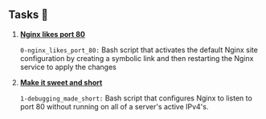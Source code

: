 <h2>Tasks 📃</h2>
    <ol>
        <li>
            <strong>
                <a href="https://github.com/NyasimiPhilip/alx-system_engineering-devops/blob/master/0x0E-web_stack_debugging_1/0-nginx_likes_port_80">Nginx likes port 80</a>
            </strong>
            <p><code>0-nginx_likes_port_80:</code> Bash script that activates the default Nginx site configuration by creating a symbolic link and then restarting the Nginx service to apply the changes</p>
        </li>
        <li>
            <strong>
                <a href="https://github.com/NyasimiPhilip/alx-system_engineering-devops/blob/master/0x0E-web_stack_debugging_1/1-debugging_made_short">Make it sweet and short</a>
            </strong>
            <p><code>1-debugging_made_short:</code> Bash script that configures Nginx to listen to port 80 without running on all of a server's active IPv4's.</p>
        </li>
    </ol>
